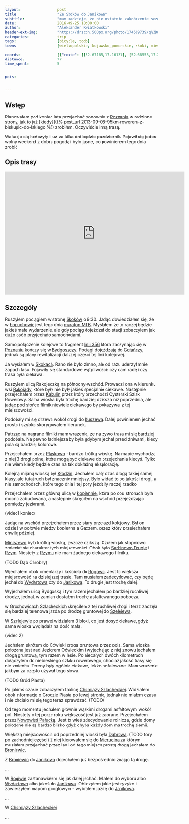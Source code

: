 ```yaml
---
layout:                 post
title:                  "Ze Skoków do Janikowa"
subtitle:               "mam nadzieje, że nie ostatnie zakończenie sezonu"
date:                   2016-09-25 18:00:00
author:                 "Aleksander Kwiatkowski"
header-ext-img:         "https://drscdn.500px.org/photo/174509739/q%3D80_m%3D2000/a4c8074308f0872be0b4637cddc40cc0"
categories:             trip
tags:                   [bicycle, todo]
towns:                  [wielkopolskie, kujawsko_pomorskie, skoki, miescisko, mieleszyn, janowiec_wielkopolski, rogowo_zninski, gasawa, dabrowa, janikowo]

coords:                 [{"route": [[52.67185,17.16131], [52.68553,17.21590], [52.67970,17.24928], [52.68605,17.28430], [52.68522,17.32215], [52.69474,17.35640], [52.69266,17.37460], [52.69958,17.39846], [52.69760,17.43047], [52.70218,17.47056], [52.71461,17.47751], [52.71216,17.50592], [52.71799,17.52171], [52.71362,17.53338], [52.70884,17.56514], [52.71300,17.57613], [52.71222,17.61192], [52.72293,17.62788], [52.71752,17.63938], [52.71788,17.64222], [52.72495,17.65071], [52.73602,17.68917], [52.73519,17.71397], [52.73306,17.75071], [52.74273,17.77105], [52.73717,17.81559], [52.74527,17.83302], [52.74616,17.84049], [52.75140,17.84340], [52.74585,17.85748], [52.75166,17.87962], [52.75177,17.91121], [52.74855,17.94365], [52.74543,17.94425], [52.74486,17.95335], [52.75270,17.99592], [52.73810,18.03009], [52.74564,18.07789], [52.74408,18.08450], [52.73478,18.08991], [52.74164,18.10922], [52.75052,18.11763]], "type": "bicycle"}]
distance:               77
time_spent:             5


pois:


---
```

[wiki-poznan]: https://pl.wikipedia.org/wiki/Pozna%C5%84
[wiki-skoki]: https://pl.wikipedia.org/wiki/Skoki_(powiat_w%C4%85growiecki)
[wiki-lopuchowo]: https://pl.wikipedia.org/wiki/%C5%81opuchowo_(wojew%C3%B3dztwo_wielkopolskie)
[wiki-kolej-356]: https://pl.wikipedia.org/wiki/Linia_kolejowa_nr_356
[wiki-rakojady]: https://pl.wikipedia.org/wiki/Rakojady_(wojew%C3%B3dztwo_wielkopolskie)
[wiki-kakulin]: https://pl.wikipedia.org/wiki/Kakulin
[wiki-kuszewo]: https://pl.wikipedia.org/wiki/Kuszewo_(wojew%C3%B3dztwo_wielkopolskie)
[wiki-plaskowo]: https://pl.wikipedia.org/wiki/Pl%C4%85skowo
[wiki-klodzin]: https://pl.wikipedia.org/wiki/K%C5%82odzin_(wojew%C3%B3dztwo_wielkopolskie)
[wiki-lopienno]: https://pl.wikipedia.org/wiki/%C5%81opienno
[wiki-bydgoszcz]: https://pl.wikipedia.org/wiki/Bydgoszcz
[wiki-golancz]: https://pl.wikipedia.org/wiki/Go%C5%82a%C5%84cz
[wiki-gacz]: https://pl.wikipedia.org/wiki/G%C4%85cz
[wiki-miniszewo]: https://pl.wikipedia.org/wiki/Miniszewo
[wiki-sarbinowo-drugie]: https://pl.wikipedia.org/wiki/Sarbinowo_Drugie
[wiki-rzym]: https://pl.wikipedia.org/wiki/Rzym_(wojew%C3%B3dztwo_kujawsko-pomorskie)
[wiki-rogowo]: https://pl.wikipedia.org/wiki/Rogowo_(powiat_%C5%BCni%C5%84ski)
[wiki-wydartowo]: https://pl.wikipedia.org/wiki/Wydartowo
[wiki-janikowo]: https://pl.wikipedia.org/wiki/Janikowo
[wiki-grochowicka-szlacheckie]: https://pl.wikipedia.org/wiki/Grochowiska_Szlacheckie
[wiki-szelejewo]: https://pl.wikipedia.org/wiki/Szelejewo_(wojew%C3%B3dztwo_kujawsko-pomorskie)
[wiki-ocwieka]: https://pl.wikipedia.org/wiki/O%C4%87wieka_(wie%C5%9B_w_wojew%C3%B3dztwie_kujawsko-pomorskim)
[wiki-nowowies]: https://pl.wikipedia.org/wiki/Nowawie%C5%9B_Pa%C5%82ucka
[wiki-dabrowa]: https://pl.wikipedia.org/wiki/D%C4%85browa_(powiat_mogile%C5%84ski)
[wiki-mierucin]: https://pl.wikipedia.org/wiki/Mierucin_(powiat_mogile%C5%84ski)
[wiki-broniewice]: https://pl.wikipedia.org/wiki/Broniewice

[maraton-lopuchowo]: http://gpmtb.pl/mtb/Lopuchowo

Wstęp
-----

Planowałem pod koniec lata przejechać ponownie z [Poznania][wiki-poznan] w
rodzinne strony, jak to już [kiedyś]({% post_url 2013-09-08-95km-rowerem-z-biskupic-do-lakiego %})
zrobiłem. Oczywiście inną trasą.

Wakacje się kończyły i już za kilka dni będzie październik. Pojawił się
jeden wolny weekend z dobrą pogodą i było jasne, co powinienem tego dnia zrobić

Opis trasy
----------

<iframe height='405' width='590' frameborder='0' allowtransparency='true' scrolling='no' src='https://www.strava.com/activities/724713750/embed/c0f3b7d44f28589d26f17fc8f574c788068d19ee'></iframe>

Szczegóły
---------

Ruszyłem pociągiem w stronę [Skoków][wiki-skoki] o 9:30. Jadąc dowiedziałem się,
że w [Łopuchowie][wiki-lopuchowo] jest tego dnia [maraton MTB][maraton-lopuchowo].
Myślałem że to raczej będzie jakieś małe wydarzenie, ale gdy pociąg dojeżdzał do
stacji zobaczyłem jak dużo osób przyjechało samochodami.

Samo połączenie kolejowe to fragment [linii 356][wiki-kolej-356] która zaczynając
się w [Poznaniu][wiki-poznan] kończy się w [Bydgoszczy][wiki-bydgoszcz]. Pociągi
dojeżdzają do [Gołańczy][wiki-golancz], jednak są plany rewitalizacji dalszej
części tej linii kolejowej.

Ja wysiałem w [Skokach][wiki-skoki]. Rano nie było zimno, ale od razu
uderzył mnie zapach lasu. Pojawiły się standardowe wątpliwości: czy dam radę
i czy trasa była ciekawa.

Ruszyłem ulicą Rakojedzką na północny-wschód. Prowadzi ona w kierunku wsi
[Rakojady][wiki-rakojady], które były nie były jakieś specjalnie ciekawie.
Następnie przejechałem przez [Kakulin][wiki-kakulin] przez który przechodzi
Cysterski Szlak Rowerowy. Sama wioska była trochę bardziej dziksza niż poprzednia,
ale jadąc pod słońce filmik niewiele ciekawego by pokazywał z tej miejscowości.

Podobały mi się drzewa wokół drogi do [Kuszewa][wiki-kuszewo].
Dalej powinienem jechać prosto i szybko skorygowałem kierunek.

Patrząc na nagrane filmiki mam wrażenie, że na żywo trasa mi się bardziej podobała.
Na pewno ładniejsza by była gdybym jechał przed żniwami, kiedy pola są
bardziej kolorowe.

Przejechałem przez [Pląskowo][wiki-plaskowo] - bardzo krótką wioskę.
Na mapie wychodzą z niej 3 drogi polne, które mogą być ciekawe do przejechania
kiedyś. Tylko nie wiem kiedy będzie czas na tak dokładną eksplorację.

Kolejną mijaną wioską był [Kłodzin][wiki-klodzin]. Jechałem cały czas drogą
takiej samej klasy, ale tutaj ruch był znacznie mniejszy. Było widać to po
jakości drogi, a nie samochodach, które tego dnia i tej pory jeździły raczej rzadko.

Przejechałem przez główną ulicę w [Łopiennie][wiki-lopienno], która
po obu stronach była mocno zabudowana, a następnie
skręciłem na wschód przejeżdzając pomiędzy
jeziorami.

(video1 koniec)

Jadąc na wschód przejechałem przez stary przejazd kolejowy. Był on gdzieś
w połowie między [Łopienną][wiki-lopienno] a [Gączem][wiki-gacz], przez który
przejechałem chwilę później.

[Miniszewo][wiki-miniszewo] było krótką wioską, jeszcze dzikszą. Czułem jak
stopniowo zmieniał sie charakter tych miejscowości.
Obok było [Sarbinowo Drugie][wiki-sarbinowo-drugie] i [Rzym][wiki-rzym].
Niestety z [Rzymu][wiki-rzym] nie mam żadnego ciekawego filmiku.

(TODO Dąb Chrobry)

Wjechałem obok cmentarzy i kościoła do [Rogowo][wiki-rogowo]. Jest to większa
miejscowość na dzisiejszej trasie. Tam musiałem zadecydować, czy będę jechał
do [Wydartowa][wiki-wydartowo] czy do [Janikowa][wiki-janikowo]. To drugie
jest trochę dalej.

Wyjechałem ulicą Bydgoską i tym razem jechałem po bardziej ruchliwej drodze,
jednak w zamian dostałem trochę asfaltowanego pobocza.

w [Grochowicach Szlacheckich][wiki-grochowicka-szlacheckie] skręciłem
z tej ruchliwej drogi i teraz zaczęła się bardziej terenowa jazda
po drodzę gruntowej do [Szelejewa][wiki-szelejewo].

W [Szelejewie][wiki-szelejewo] po prawej widziałem 3 bloki, co jest dosyć
ciekawe, gdyż sama wioska wyglądałą na dość małą.

(video 2)

Jechałem skrótem do [Oćwieki][wiki-ocwieka] drogą gruntową przez pola.
Sama wioska położona jest nad Jeziorem Oćwieckim i wyjechając z niej
znowu jechałem drogą gruntową, tym razem w lesie. Po niecałych
dwóch kilometrach dołączyłem do niebieskiego szlaku rowerowego, chociaż
jakość trasy się nie zmieniła. Tereny były ogólnie ciekawe, lekko pofalowane.
Mam wrażenie jakbym za często używał tego słowa.

(TODO Gród Piasta)

Po jakimś czasie zobaczyłem tablicę [Chomiąży Szlacheckiej][wiki-chomiaza-szlachecka].
Widziałem obok informacje o Grodzie Piasta po lewej stronie, jednak nie miałem czasu
i nie chciało mi się tego teraz sprawdzać. (TODO)

Od tego momentu jechałem głównie wąskimi drogami asfaltowymi wokół pól.
Niestety o tej porze roku większość jest już zaorane.
Przejechałem przez [Nowowieś Pałucką][wiki-nowowies]. Jest to wieś zdecydowanie
rolnicza, gdzie domy położone nie są bardzo blisko gdyż chyba każdy dom ma trochę
ziemii.

Większą miejscowością od poprzedniej wioski była [Dąbrowa][wiki-dabrowa].
(TODO tory po zachodniej części)
Z niej kierowałem się do [Mierucina][wiki-mierucin] za którym musiałem
przejechać przez las i od tego miejsca prostą drogą jechałem do
[Broniewic][wiki-broniewice].

Z [Broniewic][wiki-broniewice] do [Janikowa][wiki-janikowo] dojechałem już
bezpośrednio znając tą drogę.

...

W [Rogiwie][wiki-rogowo] zastanawiałem się jak dalej jechać. Miałem do wyboru
albo [Wydartowo][wiki-wydartowo] albo jakoś do [Janikowa][wiki-janikowo].
Obliczyłem jakie jest ryzyko i zawierzyłem mapom googlowym - wybrałem
jazdę do [Janikowa][wiki-janikowo].

...

[wiki-chomiaza-szlachecka]: https://pl.wikipedia.org/wiki/Chomi%C4%85%C5%BCa_Szlachecka

W [Chomiąży Szlacheckiej][wiki-chomiaza-szlachecka]

...
